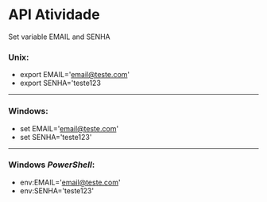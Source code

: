 # API Atividade

Set variable EMAIL and SENHA
 
### Unix:
- export EMAIL='email@teste.com'
- export SENHA='teste123

---

### Windows:

- set EMAIL='email@teste.com'
- set SENHA='teste123'

---

### Windows *PowerShell*:

- env:EMAIL='email@teste.com'
- env:SENHA='teste123'
